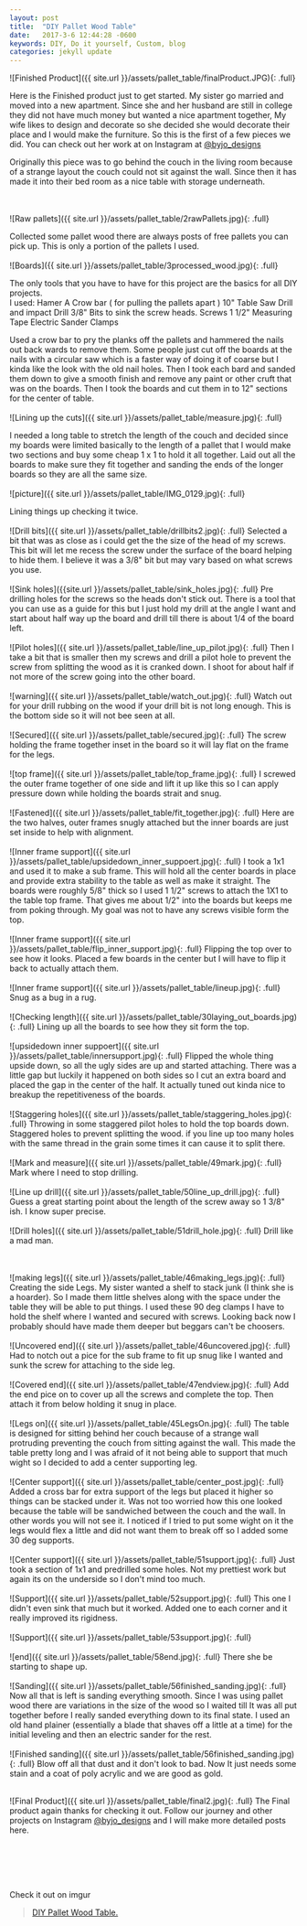 ```yaml
---
layout: post
title:  "DIY Pallet Wood Table"
date:   2017-3-6 12:44:28 -0600
keywords: DIY, Do it yourself, Custom, blog
categories: jekyll update
---
```


![Finished Product]({{ site.url }}/assets/pallet_table/finalProduct.JPG){: .full}

Here is the Finished product just to get started. My sister go married and moved into a new apartment.  Since she and her husband are still in college they did not have much money but wanted a nice apartment together, My wife likes to design and decorate so she decided she would decorate their place and I would make the furniture.  So this is the first of a few pieces we did. You can check out her work at on Instagram at [@byjo_designs][byjo_designs]

Originally this piece was to go behind the couch in the living room because of a strange layout the couch could not sit against the wall. Since then it has made it into their bed room as a nice table with storage underneath.

<br><br>
![Raw pallets]({{ site.url }}/assets/pallet_table/2rawPallets.jpg){: .full}

Collected some pallet wood there are always posts of free pallets you can pick up.  This is only a portion of the pallets I used.
<br><br>
![Boards]({{ site.url }}/assets/pallet_table/3processed_wood.jpg){: .full}

The only tools that you have to have for this project are the basics for all DIY projects.  
I used:
    Hamer    A Crow bar ( for pulling the pallets apart )
    10" Table Saw
    Drill and impact Drill     3/8" Bits to sink the screw heads.
    Screws 1 1/2"
    Measuring Tape
    Electric Sander    Clamps

Used a crow bar to pry the planks off the pallets and hammered the nails out back wards to remove them. Some people just cut off the boards at the nails with a circular saw which is a faster way of doing it of coarse but I kinda like the look with the old nail holes. Then I took each bard and sanded them down to give a smooth finish and remove any paint or other cruft that was on the boards. Then I took the boards and cut them in to 12" sections for the center of table.
<br><br>
![Lining up the cuts]({{ site.url }}/assets/pallet_table/measure.jpg){: .full}


I needed a long table to stretch the length of the couch and decided since my boards were limited basically to the length of a pallet that I would make two sections and buy some cheap 1 x 1 to hold it all together. Laid  out all the boards to make sure they fit together and sanding the ends of the longer boards so they are all the same size.
<br><br>
![picture]({{ site.url }}/assets/pallet_table/IMG_0129.jpg){: .full}

Lining things up checking it twice.
<br><br>
![Drill bits]({{ site.url }}/assets/pallet_table/drillbits2.jpg){: .full}
Selected a bit that was as close as i could get the the size of the head of my screws. This bit will let me recess the screw under the surface of the board helping to hide them. I believe it was a 3/8" bit but may vary based on what screws you use.
<br><br>
![Sink holes]({{site.url }}/assets/pallet_table/sink_holes.jpg){: .full}
Pre drilling holes for the screws so the heads don't  stick out. There is a tool that you can use as a guide for this but I just hold my drill at the angle I want and start about half way up the board and drill till there is about 1/4 of the board left.
<br><br>
![Pilot holes]({{ site.url }}/assets/pallet_table/line_up_pilot.jpg){: .full}
Then I take a bit that is smaller then my screws and drill a pilot hole to prevent the screw from splitting the wood as it is cranked down. I shoot for about half if not more of the screw going into the other board.
<br><br>
![warning]({{ site.url }}/assets/pallet_table/watch_out.jpg){: .full}
Watch out for your drill rubbing on the wood if your drill bit is not long enough. This is the bottom side so it will not bee seen at all.
<br><br>
![Secured]({{ site.url }}/assets/pallet_table/secured.jpg){: .full}
The screw holding the frame together inset in the board so it will lay flat on the frame for the legs.
<br><br>
![top frame]({{ site.url }}/assets/pallet_table/top_frame.jpg){: .full}
I screwed the outer frame together of one side and lift it up like this so I can apply pressure down while holding the boards strait and snug.
<br><br>
![Fastened]({{ site.url }}/assets/pallet_table/fit_together.jpg){: .full}
Here are the two halves, outer frames snugly attached but the inner boards are just set inside to help with alignment.
<br><br>
![Inner frame support]({{ site.url }}/assets/pallet_table/upsidedown_inner_suppoert.jpg){: .full}
I took a 1x1 and used it to make a sub frame. This will hold all the center boards in place and provide extra stability to the table as well as make it straight. The boards were roughly 5/8" thick so I used 1 1/2" screws to attach the 1X1 to the table top frame. That gives me about 1/2" into the boards but keeps me from poking through. My goal was not to have any screws visible form the top.
<br><br>
![Inner frame support]({{ site.url }}/assets/pallet_table/flip_inner_support.jpg){: .full}
Flipping the top over to see how it looks. Placed a few boards in the center but I will have to flip it back to actually attach them.
<br><br>
![Inner frame support]({{ site.url }}/assets/pallet_table/lineup.jpg){: .full}
Snug as a bug in a rug.
<br><br>
![Checking length]({{ site.url }}/assets/pallet_table/30laying_out_boards.jpg){: .full}
Lining up all the boards to see how they sit form the top.
<br><br>
![upsidedown inner suppoert]({{ site.url }}/assets/pallet_table/innersupport.jpg){: .full}
Flipped the whole thing upside down, so all the ugly sides are up and started attaching. There was a little gap but luckily it happened on both sides so I cut an extra board and placed the gap in the center of the half. It actually tuned out kinda nice to breakup the repetitiveness of the boards.
<br><br>
![Staggering holes]({{ site.url }}/assets/pallet_table/staggering_holes.jpg){: .full}
Throwing in some staggered pilot holes to hold the top boards down. Staggered holes to prevent splitting the wood. if you line up too many holes with the same thread in the grain some times it can cause it to split there.
<br><br>
![Mark and measure]({{ site.url }}/assets/pallet_table/49mark.jpg){: .full}
Mark where I need to stop drilling.
<br><br>
![Line up drill]({{ site.url }}/assets/pallet_table/50line_up_drill.jpg){: .full}
Guess a great starting point about the length of the screw away so 1 3/8" ish. I know super precise.
<br><br>
![Drill holes]({{ site.url }}/assets/pallet_table/51drill_hole.jpg){: .full}
Drill like a mad man.

<br><br>
![making legs]({{ site.url }}/assets/pallet_table/46making_legs.jpg){: .full}
Creating the side Legs. My sister wanted a shelf to stack junk (I think she is a hoarder). So I made them little shelves along with the space under the table they will be able to put things. I used these 90 deg clamps I have to hold the shelf where I wanted and secured with screws. Looking back now I probably should have made them deeper but beggars can't be choosers.
<br><br>
![Uncovered end]({{ site.url }}/assets/pallet_table/46uncovered.jpg){: .full}
Had to notch out a pice for the sub frame to fit up snug like I wanted and sunk the screw for attaching to the side leg.
<br><br>
![Covered end]({{ site.url }}/assets/pallet_table/47endview.jpg){: .full}
Add the end pice on to cover up all the screws and complete the top. Then attach it from below holding it snug in place.
<br><br>
![Legs on]({{ site.url }}/assets/pallet_table/45LegsOn.jpg){: .full}
The table is designed for sitting behind her couch because of a strange wall protruding preventing the couch from sitting against the wall. This made the table pretty long and I was afraid of it not being able to support that much wight so I decided to add a center supporting leg.
<br><br>
![Center support]({{ site.url }}/assets/pallet_table/center_post.jpg){: .full}
Added a cross bar for extra support of the legs but placed it higher so things can be stacked under it. Was not too worried how this one looked because the table will be sandwiched between the couch and the wall. In other words you will not see it. I noticed if I tried to put some wight on it the legs would flex a little and did not want them to break off so I added some 30 deg supports.
<br><br>
![Center support]({{ site.url }}/assets/pallet_table/51support.jpg){: .full}
Just took a section of 1x1 and predrilled some holes. Not my prettiest work but again its on the underside so I don't mind too much.
<br><br>
![Support]({{ site.url }}/assets/pallet_table/52support.jpg){: .full}
This one I didn't even sink that much but it worked. Added one to each corner and it really improved its rigidness.
<br><br>
![Support]({{ site.url }}/assets/pallet_table/53support.jpg){: .full}
<br><br>
![end]({{ site.url }}/assets/pallet_table/58end.jpg){: .full}
There she be starting to shape up.
<br><br>
![Sanding]({{ site.url }}/assets/pallet_table/56finished_sanding.jpg){: .full}
Now all that is left is sanding everything smooth. Since I was using pallet wood there are variations in the size of the wood so I waited till It was all put together before I really sanded everything down to its final state. I used an old hand plainer (essentially a blade that shaves off a little at a time) for the initial leveling and then an electric sander for the rest.
<br><br>
![Finished sanding]({{ site.url }}/assets/pallet_table/56finished_sanding.jpg){: .full}
Blow off all that dust and it don't look to bad. Now It just needs some stain and a coat of poly acrylic and we are good as gold.
<br><br>

![Final Product]({{ site.url }}/assets/pallet_table/final2.jpg){: .full}
The Final product again thanks for checking it out. Follow our journey and other projects on Instagram  [@byjo_designs][byjo_designs] and I will make more detailed posts here.


<br><br><br><br>

Check it out on imgur
<blockquote class="imgur-embed-pub" lang="en" data-id="a/rRlKi"><a href="//imgur.com/rRlKi">DIY Pallet Wood Table.</a></blockquote><script async src="//s.imgur.com/min/embed.js" charset="utf-8"></script>

[byjo_designs]:(http://ow.ly/EiKw309E3BP)
